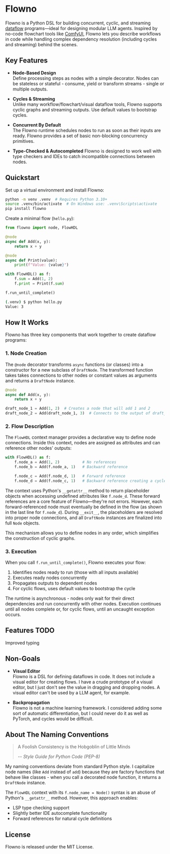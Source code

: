 # Flowno

Flowno is a Python DSL for building concurrent, cyclic, and streaming
[dataflow](https://en.wikipedia.org/wiki/Dataflow_programming) programs—ideal
for designing modular LLM agents. Inspired by no-code flowchart tools like
[ComfyUI](https://github.com/comfyanonymous/ComfyUI), Flowno lets you describe
workflows in code while handling complex dependency resolution (including cycles
and streaming) behind the scenes.

## Key Features

- **Node-Based Design**  
  Define processing steps as nodes with a simple decorator. Nodes can be
  stateless or stateful - consume, yield or transform streams - single or
  multiple outputs. 

- **Cycles & Streaming**  
  Unlike many workflow/flowchart/visual dataflow tools, Flowno supports cyclic
  graphs and streaming outputs. Use default values to bootstrap cycles.

- **Concurrent By Default**  
  The Flowno runtime schedules nodes to run as soon as their inputs are ready.
  Flowno provides a set of basic non-blocking concurrency primitives.

- **Type-Checked & Autocompleted**
  Flowno is designed to work well with type checkers and IDEs to catch
  incompatible connections between nodes.
  


## Quickstart

Set up a virtual environment and install Flowno:

```bash
python -m venv .venv  # Requires Python 3.10+
source .venv/bin/activate  # On Windows use: .venv\Scripts\activate
pip install flowno
```

Create a minimal flow (`hello.py`):

```python
from flowno import node, FlowHDL

@node
async def Add(x, y):
    return x + y

@node
async def Print(value):
    print(f"Value: {value}")

with FlowHDL() as f:
    f.sum = Add(1, 2)
    f.print = Print(f.sum)

f.run_until_complete()
```
```bash
(.venv) $ python hello.py
Value: 3
```

## How It Works

Flowno has three key components that work together to create dataflow programs:

### 1. Node Creation
The `@node` decorator transforms `async` functions (or classes) into a
constructor for a new subclass of `DraftNode`. The transformed function
takes takes connections to other nodes or constant values as arguments and
returns a `DraftNode` instance. 

```python
@node
async def Add(x, y):
    return x + y

draft_node_1 = Add(1, 2)  # Creates a node that will add 1 and 2
draft_node_2 = Add(draft_node_1, 3)  # Connects to the output of draft_node_1 to first input of draft_node_2
```

### 2. Flow Description
The `FlowHDL` context manager provides a declarative way to define node 
connections. Inside this context, nodes are assigned as attributes and can reference 
other nodes' outputs:

```python
with FlowHDL() as f:
    f.node_a = Add(1, 2)          # No references
    f.node_b = Add(f.node_a, 1)   # Backward reference

    f.node_c = Add(f.node_d, 1)   # Forward reference
    f.node_d = Add(f.node_c, 1)   # Backward reference creating a cycle
```

The context uses Python's `__getattr__` method to return placeholder objects when 
accessing undefined attributes like `f.node_d`. These forward references are a core 
feature of Flowno—they're not errors. However, each forward-referenced node must 
eventually be defined in the flow (as shown in the last line for `f.node_d`). During 
`__exit__`, the placeholders are resolved into proper node connections, and all 
`DraftNode` instances are finalized into full `Node` objects.

This mechanism allows you to define nodes in any order, which simplifies the 
construction of cyclic graphs.

### 3. Execution
When you call `f.run_until_complete()`, Flowno executes your flow:

1. Identifies nodes ready to run (those with all inputs available)
2. Executes ready nodes concurrently
3. Propagates outputs to dependent nodes
4. For cyclic flows, uses default values to bootstrap the cycle

The runtime is asynchronous - nodes only wait for their direct dependencies and
run concurrently with other nodes.  Execution continues until all nodes complete
or, for cyclic flows, until an uncaught exception occurs.

## Features TODO

Improved typing

## Non-Goals

- **Visual Editor**  
  Flowno is a DSL for defining dataflows in code. It does not include a visual
  editor for creating flows. I have a crude prototype of a visual editor, but I
  just don't see the value in dragging and dropping nodes. A visual editor can't
  be used by a LLM agent, for example.

- **Backpropagation**  
  Flowno is not a machine learning framework. I considered adding some sort of
  automatic differentiation, but I could never do it as well as PyTorch, and
  cycles would be difficult.


## About The Naming Conventions

> A Foolish Consistency is the Hobgoblin of Little Minds
> 
> -- <cite>Style Guide for Python Code (PEP-8)</cite>

My naming conventions deviate from standard Python style. I capitalize node names 
(like `Add` instead of `add`) because they are factory functions that behave like 
classes - when you call a decorated node function, it returns a `DraftNode` 
instance.

The `FlowHDL` context with its `f.node_name = Node()` syntax is an abuse of 
Python's `__getattr__` method. However, this approach enables:
- LSP type checking support
- Slightly better IDE autocomplete functionality
- Forward references for natural cycle definitions

## License

Flowno is released under the MIT License.
